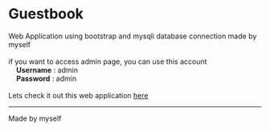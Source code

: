 <h1>Guestbook</h1>
Web Application using bootstrap and mysqli database connection
made by myself
<br>
<br>
if you want to access admin page, you can use this account<br>
&nbsp;&nbsp;&nbsp;&nbsp;<strong>Username</strong> : admin<br>
&nbsp;&nbsp;&nbsp;&nbsp;<strong>Password</strong> : admin<br>
<br>
Lets check it out this web application <a href='#'>here</a>
<br>
<hr>
Made by myself
